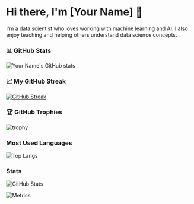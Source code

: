 # Hi there, I'm [Your Name] 👋

I'm a data scientist who loves working with machine learning and AI.
I also enjoy teaching and helping others understand data science concepts.

### 📊 GitHub Stats
![Your Name's GitHub stats](https://github-readme-stats.vercel.app/api?username=Olivierjaylet&show_icons=true&theme=radical)

### 📈 My GitHub Streak
[![GitHub Streak](http://github-readme-streak-stats.herokuapp.com?user=Olivierjaylet&theme=dark&date_format=M%20j%5B%2C%20Y%5D)](https://git.io/streak-stats)

### 🏆 GitHub Trophies
![trophy](https://github-profile-trophy.vercel.app/?username=Olivierjaylet&theme=dracula)

### Most Used Languages
![Top Langs](https://github-readme-stats.vercel.app/api/top-langs/?username=Olivierjaylet&layout=compact&theme=radical)

### Stats
![GitHub Stats](https://github-readme-stats.vercel.app/api?username=Olivierjaylet&show_icons=true&theme=radical)


![Metrics](https://github.com/Olivierjaylet/metrics)


<!--
**Olivierjaylet/Olivierjaylet** is a ✨ _special_ ✨ repository because its `README.md` (this file) appears on your GitHub profile.

Here are some ideas to get you started:

- 🔭 I’m currently working on ...
- 🌱 I’m currently learning ...
- 👯 I’m looking to collaborate on ...
- 🤔 I’m looking for help with ...
- 💬 Ask me about ...
- 📫 How to reach me: ...
- 😄 Pronouns: ...
- ⚡ Fun fact: ...
-->
